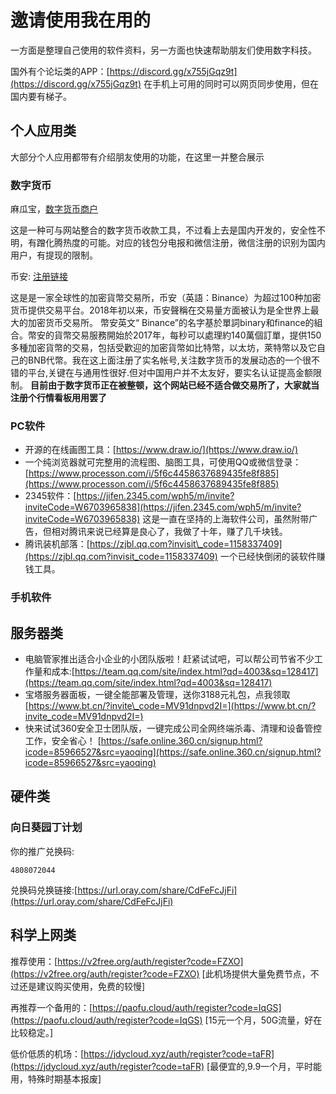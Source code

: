 # 邀请使用我在用的

一方面是整理自己使用的软件资料，另一方面也快速帮助朋友们使用数字科技。

国外有个论坛类的APP：[https://discord.gg/x755jGqz9t](https://discord.gg/x755jGqz9t) 在手机上可用的同时可以网页同步使用，但在国内要有梯子。

## 个人应用类

大部分个人应用都带有介绍朋友使用的功能，在这里一并整合展示

### 数字货币

麻瓜宝，[数字货币商户](https://merchants.mugglepay.com/user/register?ref=MPRM5)

这是一种可与网站整合的数字货币收款工具，不过看上去是国内开发的，安全性不明，有蹭化腾热度的可能。对应的钱包分电报和微信注册，微信注册的识别为国内用户，有提现的限制。

币安: [注册链接](https://www.binance.com/zh-CN/register?ref=153293246)

这是是一家全球性的加密貨幣交易所，币安（英語：Binance）为超过100种加密货币提供交易平台。2018年初以来，币安聲稱在交易量方面被认为是全世界上最大的加密货币交易所。 幣安英文“ Binance”的名字基於單詞binary和finance的組合。幣安的貨幣交易服務開始於2017年，每秒可以處理約140萬個訂單，提供150多種加密貨幣的交易，包括受歡迎的加密貨幣如比特幣，以太坊，萊特幣以及它自己的BNB代幣。我在这上面注册了实名帐号,关注数字货币的发展动态的一个很不错的平台,关键在与通用性很好.但对中国用户并不太友好，要实名认证提高金额限制。 **目前由于数字货币正在被整顿，这个网站已经不适合做交易所了，大家就当注册个行情看板用用罢了**

### PC软件

* 开源的在线画图工具：[https://www.draw.io/](https://www.draw.io/)
* 一个纯浏览器就可完整用的流程图、脑图工具，可使用QQ或微信登录：[https://www.processon.com/i/5f6c4458637689435fe8f885](https://www.processon.com/i/5f6c4458637689435fe8f885)
* 2345软件：[https://jifen.2345.com/wph5/m/invite?inviteCode=W6703965838](https://jifen.2345.com/wph5/m/invite?inviteCode=W6703965838) 这是一直在坚持的上海软件公司，虽然附带广告，但相对腾讯来说已经算是良心了，我做了十年，赚了几千块钱。
* 腾讯装机部落：[https://zjbl.qq.com?invisit\_code=1158337409](https://zjbl.qq.com?invisit_code=1158337409) 一个已经快倒闭的装软件赚钱工具。

### 手机软件

## 服务器类

* 电脑管家推出适合小企业的小团队版啦！赶紧试试吧，可以帮公司节省不少工作量和成本:[https://team.qq.com/site/index.html?qd=4003&sq=128417](https://team.qq.com/site/index.html?qd=4003&sq=128417)
* 宝塔服务器面板，一键全能部署及管理，送你3188元礼包，点我领取[https://www.bt.cn/?invite\_code=MV91dnpvd2I=](https://www.bt.cn/?invite_code=MV91dnpvd2I=)
* 快来试试360安全卫士团队版，一键完成公司全网终端杀毒、清理和设备管控工作，安全省心！ [https://safe.online.360.cn/signup.html?icode=85966527&src=yaoqing](https://safe.online.360.cn/signup.html?icode=85966527&src=yaoqing)

## 硬件类

### 向日葵园丁计划

你的推广兑换码:

```text
4808072044
```

兑换码兑换链接:[https://url.oray.com/share/CdFeFcJjFi](https://url.oray.com/share/CdFeFcJjFi)

## 科学上网类

推荐使用：[https://v2free.org/auth/register?code=FZXO](https://v2free.org/auth/register?code=FZXO) \[此机场提供大量免费节点，不过还是建议购买使用，免费的较慢\]

再推荐一个备用的：[https://paofu.cloud/auth/register?code=IqGS](https://paofu.cloud/auth/register?code=IqGS) \[15元一个月，50G流量，好在比较稳定。\]

低价低质的机场：[https://jdycloud.xyz/auth/register?code=taFR](https://jdycloud.xyz/auth/register?code=taFR) \[最便宜的,9.9一个月，平时能用，特殊时期基本报废\]

